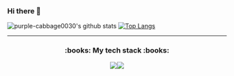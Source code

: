 ### Hi there 👋

<!--
**purple-cabbage0030/purple-cabbage0030** is a ✨ _special_ ✨ repository because its `README.md` (this file) appears on your GitHub profile.

Here are some ideas to get you started:

- 🔭 I’m currently working on ...
- 🌱 I’m currently learning ...
- 👯 I’m looking to collaborate on ...
- 🤔 I’m looking for help with ...
- 💬 Ask me about ...
- 📫 How to reach me: ...
- 😄 Pronouns: ...
- ⚡ Fun fact: ...
-->


![purple-cabbage0030's github stats](https://github-readme-stats.vercel.app/api?username=purple-cabbage0030&show_icons=true&hide_title=true&theme=midnight-purple&hide=issues)
[![Top Langs](https://github-readme-stats.vercel.app/api/top-langs/?username=purple-cabbage0030&layout=compact&theme=midnight-purple)](https://github.com/purple-cabbage0030/github-readme-stats)

<hr>
<h3 align='center'>:books: My tech stack :books:</p>
<img src="https://img.shields.io/badge/Python-3776AB?style=flat-square&logo=Python&logoColor=white"/></a><img src="https://img.shields.io/badge/Oracle DB-F80000?style=flat-square&logo=Oracle&logoColor=white"/></a>
